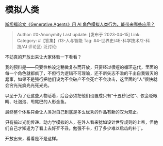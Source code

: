 # 模拟人类
[斯坦福论文《Generative Agents》用 AI 角色模拟人类行为，能带来哪些应用？](https://www.zhihu.com/question/594898530/answer/2984411918)

> Author: #0-Anonymity
> Last update: [发布于 2023-04-15]
> Link:
> Category:  #【答集】/13-人与智能
> Tag: #4-世界史/4E-科学技术/2-科技/AI 
> 评论区:
> 泛讨论:

不妨真的开放出来让大家体验一下看看？

我的预料是——只要性格设定稍微复杂而开放，只要经过很短的循环迭代，里面的每一个角色就都疯了，不但行为逻辑不可理喻，还不断矢志不渝的干出自我毁灭的蠢事，如果不是强行把他们设为不会破产不会死亡不会攻击，这里面的“人”很快就会穷光光疯光光死光光。

以至于为了让这些人物活着，后台必须把他们设置成只有“十五秒记忆”、仅会眨眼睛、吐泡泡、甩尾巴的人形金鱼。

最终整个体系只会让人类对自己到底是多么优秀的作品有新的叹为观止。

只有搞过光能传递、动力学模拟的人，在外人看来犹如设计世界规则的上帝，但他们自己才知道为了看上去好歹不丑，勉强不卡，打了多少难以启齿的补丁。

开放出来，看看是不是这样。
